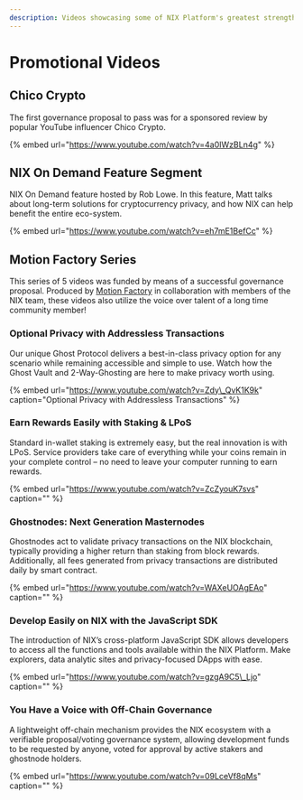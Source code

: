 ```yaml
---
description: Videos showcasing some of NIX Platform's greatest strengths
---
```


# Promotional Videos

## Chico Crypto

The first governance proposal to pass was for a sponsored review by popular YouTube influencer Chico Crypto.

{% embed url="https://www.youtube.com/watch?v=4a0IWzBLn4g" %}

## NIX On Demand Feature Segment

NIX On Demand feature hosted by Rob Lowe. In this feature, Matt talks about long-term solutions for cryptocurrency privacy, and how NIX can help benefit the entire eco-system.

{% embed url="https://www.youtube.com/watch?v=eh7mE1BefCc" %}

## Motion Factory Series

This series of 5 videos was funded by means of a successful governance proposal. Produced by [Motion Factory](http://motionfactory.co.za) in collaboration with members of the NIX team, these videos also utilize the voice over talent of a long time community member!

### Optional Privacy with Addressless Transactions

Our unique Ghost Protocol delivers a best-in-class privacy option for any scenario while remaining accessible and simple to use. Watch how the Ghost Vault and 2-Way-Ghosting are here to make privacy worth using.

{% embed url="https://www.youtube.com/watch?v=Zdy\_QvK1K9k" caption="Optional Privacy with Addressless Transactions" %}

### Earn Rewards Easily with Staking & LPoS

Standard in-wallet staking is extremely easy, but the real innovation is with LPoS. Service providers take care of everything while your coins remain in your complete control – no need to leave your computer running to earn rewards.

{% embed url="https://www.youtube.com/watch?v=ZcZyouK7svs" caption="" %}

### Ghostnodes: Next Generation Masternodes

Ghostnodes act to validate privacy transactions on the NIX blockchain, typically providing a higher return than staking from block rewards. Additionally, all fees generated from privacy transactions are distributed daily by smart contract.

{% embed url="https://www.youtube.com/watch?v=WAXeUOAgEAo" caption="" %}

### Develop Easily on NIX with the JavaScript SDK

The introduction of NIX’s cross-platform JavaScript SDK allows developers to access all the functions and tools available within the NIX Platform. Make explorers, data analytic sites and privacy-focused DApps with ease.

{% embed url="https://www.youtube.com/watch?v=gzgA9C5\_Ljo" caption="" %}

### You Have a Voice with Off-Chain Governance

A lightweight off-chain mechanism provides the NIX ecosystem with a verifiable proposal/voting governance system, allowing development funds to be requested by anyone, voted for approval by active stakers and ghostnode holders.

{% embed url="https://www.youtube.com/watch?v=09LceVf8qMs" caption="" %}



